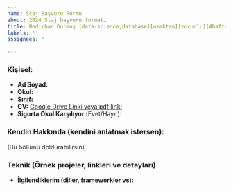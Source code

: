 ```yaml
---
name: Staj Başvuru Formu
about: 2024 Staj başvuru formatı
title: Bedirhan Durmuş [data-science,database][uzaktan][zorunlu][4hafta]
labels: ''
assignees: ''

---
```


### Kişisel:

- **Ad Soyad:**
- **Okul:**
- **Sınıf:**
- **CV:** [Google Drive Linki veya pdf linki](#)
- **Sigorta Okul Karşılıyor** (Evet/Hayır): 

### Kendin Hakkında (kendini anlatmak istersen):

(Bu bölümü doldurabilirsin)

### Teknik (Örnek projeler, linkleri ve detayları)

- **İlgilendiklerim (diller, frameworkler vs):**
